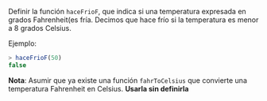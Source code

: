Definir la función ```haceFrioF```, que indica si una temperatura expresada en grados Fahrenheit(es fría. Decimos que hace frío si la temperatura es menor a 8 grados Celsius.

Ejemplo:

```javascript
> haceFrioF(50)
false
```

**Nota**: Asumir que ya existe una función `fahrToCelsius` que convierte una temperatura Fahrenheit en Celsius. **Usarla sin definirla**
